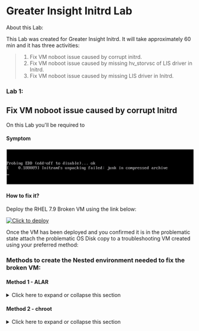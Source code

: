 # Greater Insight Initrd Lab

About this Lab:


This Lab was created for Greater Insight Initrd.
It will take approximately 60 min and it has three activities:  

> 1. Fix VM noboot issue caused by corrupt initrd.
> 2. Fix VM noboot issue caused by missing hv_storvsc of LIS driver in Initrd.
> 3. Fix VM noboot issue caused by missing LIS driver in Initrd.
>

### Lab 1: 
## Fix VM noboot issue caused by corrupt Initrd

On this Lab you'll be required to 


#### Symptom

![initramfs file corrupted](https://github.com/kaalvara/initramfs/blob/main/GitHub%20-%20initramfs%20-%20error.png)

#### How to fix it? 

Deploy the RHEL 7.9 Broken VM using the link below: 

  [![Click to deploy](https://user-images.githubusercontent.com/129801457/229645043-e2349c38-7efd-4336-83c4-dab6897f9a7c.png)](https://portal.azure.com/#create/Microsoft.Template/uri/https%3A%2F%2Fraw.githubusercontent.com%2Fkaalvara%2Finitramfs%2Fmain%2Fdeploymenttemplatekaalvara.json%0A)

Once the VM has been deployed and you confirmed it is in the problematic state attach the problematic OS Disk copy to a troubleshooting VM created using your preferred method:
 
### Methods to create the Nested environment needed to fix the broken VM:

#### Method 1 - ALAR

<details close>

<summary>Click here to expand or collapse this section</summary>

- [*Azure ALAR*][def2]
  
           If you are going to use [*Azure ALAR*][def2] steps in order to create the troubleshooting VM and fix this issue; no additional steps are required. 
           Please just confirm the Original broken VM is now working as expected.

</details>

#### Method 2 - chroot

<details close>

<summary>Click here to expand or collapse this section</summary>

- [*chroot*][def], 
  
   1. After creating Nested environment following [*chroot*][def] steps please proceed to [step 2](#ii.).

   2. Take a backup of the Old Initrd image and Rebuild the Initrd for the current kernel using the command below:
 
          dracut -f -v <initramfsversion> <kernelversion>

   3. Exit chroot and unmount the OS disk copy from the troubleshooting VM, after you've done that, please reassemble the original VM by switching the OS disk.

   4. The VM should be now able to boot after Initrd configuration gets changed.
 
 </details>

[def]: https://learn.microsoft.com/en-us/troubleshoot/azure/virtual-machines/chroot-environment-linux#using-the-same-lvm-image 
[def2]: https://github.com/Azure/ALAR
